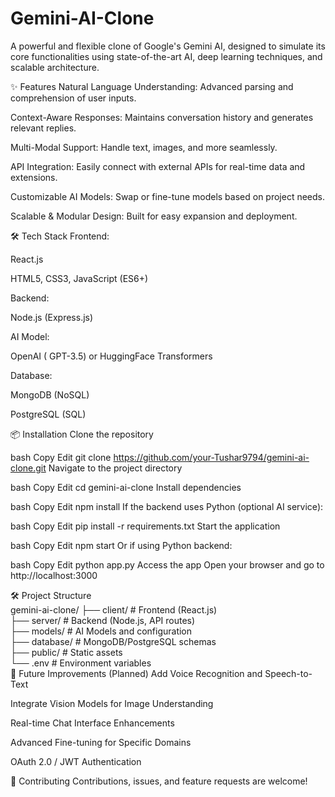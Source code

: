 # Gemini-AI-Clone
A powerful and flexible clone of Google's Gemini AI, designed to simulate its core functionalities using state-of-the-art AI, deep learning techniques, and scalable architecture.

✨ Features
Natural Language Understanding: Advanced parsing and comprehension of user inputs.

Context-Aware Responses: Maintains conversation history and generates relevant replies.

Multi-Modal Support:  Handle text, images, and more seamlessly.

API Integration: Easily connect with external APIs for real-time data and extensions.

Customizable AI Models: Swap or fine-tune models based on project needs.

Scalable & Modular Design: Built for easy expansion and deployment.
<br>


🛠 Tech Stack
Frontend:

React.js

HTML5, CSS3, JavaScript (ES6+)

Backend:

Node.js (Express.js)

AI Model:

OpenAI ( GPT-3.5) or HuggingFace Transformers

Database:

MongoDB (NoSQL)

PostgreSQL (SQL)

📦 Installation
Clone the repository

bash
Copy
Edit
git clone https://github.com/your-Tushar9794/gemini-ai-clone.git
Navigate to the project directory

bash
Copy
Edit
cd gemini-ai-clone
Install dependencies

bash
Copy
Edit
npm install
If the backend uses Python (optional AI service):

bash
Copy
Edit
pip install -r requirements.txt
Start the application

bash
Copy
Edit
npm start
Or if using Python backend:

bash
Copy
Edit
python app.py
Access the app
Open your browser and go to http://localhost:3000

🛠️ Project Structure
<br>
gemini-ai-clone/
├── client/               # Frontend (React.js)<br>
├── server/               # Backend (Node.js, API routes)<br>
├── models/               # AI Models and configuration<br>
├── database/             # MongoDB/PostgreSQL schemas<br>
├── public/               # Static assets<br>
└── .env                  # Environment variables
<br>
🔮 Future Improvements (Planned)
Add Voice Recognition and Speech-to-Text

Integrate Vision Models for Image Understanding

Real-time Chat Interface Enhancements

Advanced Fine-tuning for Specific Domains

OAuth 2.0 / JWT Authentication

🤝 Contributing
Contributions, issues, and feature requests are welcome!

